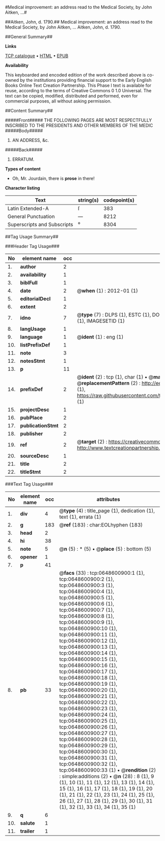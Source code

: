 #Medical improvement: an address read to the Medical Society, by John Aitken, ...#

##Aitken, John, d. 1790.##
Medical improvement: an address read to the Medical Society, by John Aitken, ...
Aitken, John, d. 1790.

##General Summary##

**Links**

[TCP catalogue](http://www.ota.ox.ac.uk/tcp/)  • 
[HTML](http://tei.it.ox.ac.uk/tcp/Texts-HTML/free/004/004783308.html)  • 
[EPUB](http://tei.it.ox.ac.uk/tcp/Texts-EPUB/free/004/004783308.epub)

**Availability**

This keyboarded and encoded edition of the
	       work described above is co-owned by the institutions
	       providing financial support to the Early English Books
	       Online Text Creation Partnership. This Phase I text is
	       available for reuse, according to the terms of Creative
	       Commons 0 1.0 Universal. The text can be copied,
	       modified, distributed and performed, even for
	       commercial purposes, all without asking permission.


##Content Summary##

#####Front#####
THE FOLLOWING PAGES ARE MOST RESPECTFULLY INSCRIBED TO THE PRESIDENTS AND OTHER MEMBERS OF THE MEDIC
#####Body#####

1. AN ADDRESS, &c.

#####Back#####

1. ERRATUM.

**Types of content**

  * Oh, Mr. Jourdain, there is **prose** in there!

**Character listing**


|Text|string(s)|codepoint(s)|
|---|---|---|
|Latin Extended-A|ſ|383|
|General Punctuation|—|8212|
|Superscripts             and Subscripts|⁰|8304|

##Tag Usage Summary##

###Header Tag Usage###

|No|element name|occ|attributes|
|---|---|---|---|
|1.|__author__|2||
|2.|__availability__|1||
|3.|__biblFull__|1||
|4.|__date__|2| @__when__ (1) : 2012-01 (1)|
|5.|__editorialDecl__|1||
|6.|__extent__|2||
|7.|__idno__|7| @__type__ (7) : DLPS (1), ESTC (1), DOCNO (1), TCP (1), GALEDOCNO (1), CONTENTSET (1), IMAGESETID (1)|
|8.|__langUsage__|1||
|9.|__language__|1| @__ident__ (1) : eng (1)|
|10.|__listPrefixDef__|1||
|11.|__note__|3||
|12.|__notesStmt__|1||
|13.|__p__|11||
|14.|__prefixDef__|2| @__ident__ (2) : tcp (1), char (1)  •  @__matchPattern__ (2) : ([0-9\-]+):([0-9IVX]+) (1), (.+) (1)  •  @__replacementPattern__ (2) : http://eebo.chadwyck.com/downloadtiff?vid=$1&page=$2 (1), https://raw.githubusercontent.com/textcreationpartnership/Texts/master/tcpchars.xml#$1 (1)|
|15.|__projectDesc__|1||
|16.|__pubPlace__|2||
|17.|__publicationStmt__|2||
|18.|__publisher__|2||
|19.|__ref__|2| @__target__ (2) : https://creativecommons.org/publicdomain/zero/1.0/ (1), http://www.textcreationpartnership.org/docs/. (1)|
|20.|__sourceDesc__|1||
|21.|__title__|2||
|22.|__titleStmt__|2||


###Text Tag Usage###

|No|element name|occ|attributes|
|---|---|---|---|
|1.|__div__|4| @__type__ (4) : title_page (1), dedication (1), text (1), errata (1)|
|2.|__g__|183| @__ref__ (183) : char:EOLhyphen (183)|
|3.|__head__|2||
|4.|__hi__|38||
|5.|__note__|5| @__n__ (5) : * (5)  •  @__place__ (5) : bottom (5)|
|6.|__opener__|1||
|7.|__p__|41||
|8.|__pb__|33| @__facs__ (33) : tcp:0648600900:1 (1), tcp:0648600900:2 (1), tcp:0648600900:3 (1), tcp:0648600900:4 (1), tcp:0648600900:5 (1), tcp:0648600900:6 (1), tcp:0648600900:7 (1), tcp:0648600900:8 (1), tcp:0648600900:9 (1), tcp:0648600900:10 (1), tcp:0648600900:11 (1), tcp:0648600900:12 (1), tcp:0648600900:13 (1), tcp:0648600900:14 (1), tcp:0648600900:15 (1), tcp:0648600900:16 (1), tcp:0648600900:17 (1), tcp:0648600900:18 (1), tcp:0648600900:19 (1), tcp:0648600900:20 (1), tcp:0648600900:21 (1), tcp:0648600900:22 (1), tcp:0648600900:23 (1), tcp:0648600900:24 (1), tcp:0648600900:25 (1), tcp:0648600900:26 (1), tcp:0648600900:27 (1), tcp:0648600900:28 (1), tcp:0648600900:29 (1), tcp:0648600900:30 (1), tcp:0648600900:31 (1), tcp:0648600900:32 (1), tcp:0648600900:33 (1)  •  @__rendition__ (2) : simple:additions (2)  •  @__n__ (28) : 8 (1), 9 (1), 10 (1), 11 (1), 12 (1), 13 (1), 14 (1), 15 (1), 16 (1), 17 (1), 18 (1), 19 (1), 20 (1), 21 (1), 22 (1), 23 (1), 24 (1), 25 (1), 26 (1), 27 (1), 28 (1), 29 (1), 30 (1), 31 (1), 32 (1), 33 (1), 34 (1), 35 (1)|
|9.|__q__|6||
|10.|__salute__|1||
|11.|__trailer__|1||

